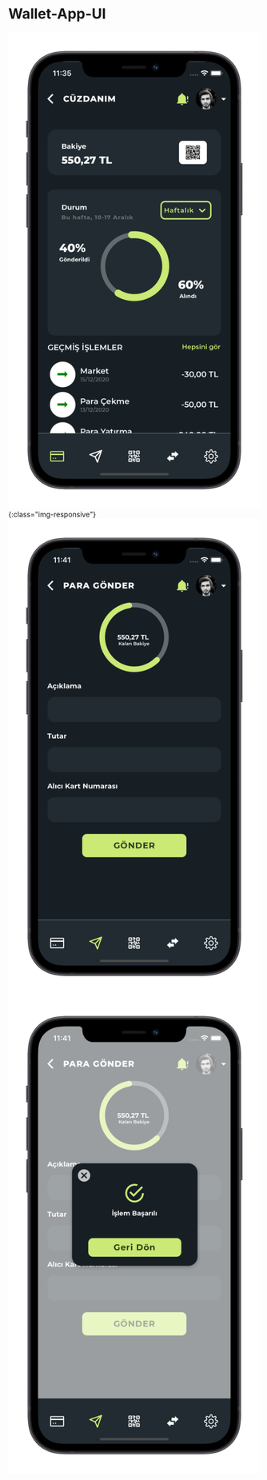 # Wallet-App-UI

![GitHub Logo](/mockup/1.png){:class="img-responsive"}
![GitHub Logo](/mockup/2.png)
![GitHub Logo](/mockup/3.png)

